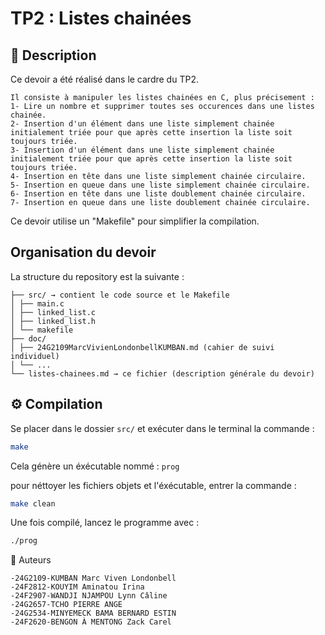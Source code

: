 # TP2 : Listes chainées

## 📌 Description
Ce devoir a été réalisé dans le cardre du TP2.
```
Il consiste à manipuler les listes chainées en C, plus précisement :
1- Lire un nombre et supprimer toutes ses occurences dans une listes chainée.
2- Insertion d'un élément dans une liste simplement chainée initialement triée pour que après cette insertion la liste soit toujours triée.
3- Insertion d'un élément dans une liste simplement chainée initialement triée pour que après cette insertion la liste soit toujours triée.
4- Insertion en tête dans une liste simplement chainée circulaire.
5- Insertion en queue dans une liste simplement chainée circulaire.
6- Insertion en tête dans une liste doublement chainée circulaire.
7- Insertion en queue dans une liste doublement chainée circulaire.
```

Ce devoir utilise un "Makefile" pour simplifier la compilation.

## Organisation du devoir
La structure du repository est la suivante : 

```listes-chainees-TP2/
├── src/ → contient le code source et le Makefile
│ ├── main.c
│ ├── linked_list.c
│ ├── linked_list.h
│ └── makefile
├── doc/ 
│ ├── 24G2109MarcVivienLondonbellKUMBAN.md (cahier de suivi individuel)
│ └── ...
└── listes-chainees.md → ce fichier (description générale du devoir)
```

## ⚙️ Compilation
Se placer dans le dossier `src/` et exécuter dans le terminal la commande :

```bash
make
```
Cela génère un éxécutable nommé : `prog`

pour néttoyer les fichiers objets et l'éxécutable, entrer la commande : 

```bash
make clean
```

Une fois compilé, lancez le programme avec : 

```bash
./prog
```

👥 Auteurs
```
-24G2109-KUMBAN Marc Viven Londonbell
-24F2812-KOUYIM Aminatou Irina
-24F2907-WANDJI NJAMPOU Lynn Câline
-24G2657-TCHO PIERRE ANGE
-24G2534-MINYEMECK BAMA BERNARD ESTIN
-24F2620-BENGON À MENTONG Zack Carel
```


